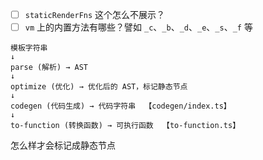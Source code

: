 - [ ] `staticRenderFns` 这个怎么不展示？
- [ ] `vm` 上的内置方法有哪些？譬如 `_c`、`_b`、`_d`、`_e`、`_s`、`_f` 等

```
模板字符串
↓
parse (解析) → AST
↓
optimize (优化) → 优化后的 AST，标记静态节点
↓
codegen (代码生成) → 代码字符串  【codegen/index.ts】
↓
to-function (转换函数) → 可执行函数  【to-function.ts】
```

怎么样才会标记成静态节点
